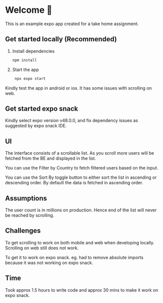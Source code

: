 # Welcome 👋

This is an example expo app created for a take home assignment.

## Get started locally (Recommended)

1. Install dependencies

   ```bash
   npm install
   ```

2. Start the app

   ```bash
    npx expo start
   ```

Kindly test the app in android or ios. It has some issues with scrolling on web.

## Get started expo snack

Kindly select expo version v48.0.0, and fix dependency issues as suggested by expo snack IDE.

## UI

The interface consists of a scrollable list. As you scroll more users will be fetched from the BE and displayed in the list.

You can use the Filter by Country to fetch filtered users based on the input.

You can use the Sort By toggle button to either sort the list in ascending or descending order. By default the data is fetched in ascending order.

## Assumptions

The user count is in millions on production. Hence end of the list will never be reached by scrolling.

## Challenges

To get scrolling to work on both mobile and web when developing locally. Scrolling on web still does not work.

To get it to work on expo snack. eg. had to remove absolute imports because it was not working on expo snack.

## Time

Took approx 1.5 hours to write code and approx 30 mins to make it work on expo snack.
